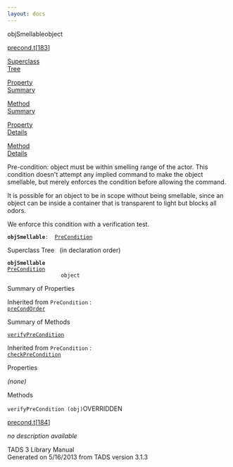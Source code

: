 ```yaml
---
layout: docs
---
```

<span class="title">objSmellable</span><span class="type">object</span>

[precond.t](../file/precond.t.html)\[[183](../source/precond.t.html#183)\]

[Superclass  
Tree](#_SuperClassTree_)

[Property  
Summary](#_PropSummary_)

[Method  
Summary](#_MethodSummary_)

[Property  
Details](#_Properties_)

[Method  
Details](#_Methods_)



Pre-condition: object must be within smelling range of the actor. This
condition doesn't attempt any implied command to make the object
smellable, but merely enforces the condition before allowing the
command.

It is possible for an object to be in scope without being smellable,
since an object can be inside a container that is transparent to light
but blocks all odors.

We enforce this condition with a verification test.

**`objSmellable`**` :   `[`PreCondition`](../object/PreCondition.html)



<span id="_SuperClassTree_"></span>



<span class="hdln">Superclass Tree</span>   (in declaration order)



**`objSmellable`**  
[`PreCondition`](../object/PreCondition.html)  
`                 object`  
<span id="_PropSummary_"></span>



<span class="hdln">Summary of Properties</span>  





Inherited from `PreCondition` :  
[`preCondOrder`](../object/PreCondition.html#preCondOrder)

<span id="_MethodSummary_"></span>



<span class="hdln">Summary of Methods</span>  



[`verifyPreCondition`](#verifyPreCondition)

Inherited from `PreCondition` :  
[`checkPreCondition`](../object/PreCondition.html#checkPreCondition)

<span id="_Properties_"></span>



<span class="hdln">Properties</span>  



*(none)* <span id="_Methods_"></span>



<span class="hdln">Methods</span>  



<span id="verifyPreCondition"></span>

`verifyPreCondition (obj)`<span class="rem">OVERRIDDEN</span>

[precond.t](../file/precond.t.html)\[[184](../source/precond.t.html#184)\]



*no description available*





TADS 3 Library Manual  
Generated on 5/16/2013 from TADS version 3.1.3


